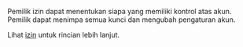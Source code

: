 Pemilik izin dapat menentukan siapa yang memiliki kontrol atas akun. Pemilik dapat menimpa semua kunci dan mengubah pengaturan akun.

Lihat [izin](accounts/permissions) untuk rincian lebih lanjut.